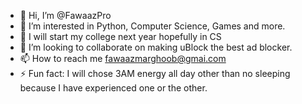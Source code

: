 - 👋 Hi, I’m @FawaazPro
- 👀 I’m interested in Python, Computer Science, Games and more.
- 🌱 I will start my college next year hopefully in CS
- 💞️ I’m looking to collaborate on making uBlock the best ad blocker.
- 📫 How to reach me fawaazmarghoob@gmai.com
- ⚡ Fun fact: I will chose 3AM energy all day other than no sleeping because I have experienced one or the other.

<!---
FawaazPro/FawaazPro is a ✨ special ✨ repository because its `README.md` (this file) appears on your GitHub profile.
You can click the Preview link to take a look at your changes.
--->
